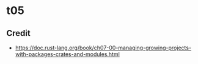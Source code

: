 # t05

## Credit
- https://doc.rust-lang.org/book/ch07-00-managing-growing-projects-with-packages-crates-and-modules.html